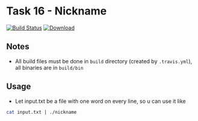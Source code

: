 # Task 16 - Nickname
[![Build Status](https://travis-ci.com/mkvdv/otus-cpp-2018.svg?branch=task07_2)](https://travis-ci.com/mkvdv/otus-cpp-2018)
[![Download](https://api.bintray.com/packages/mkvdv/otus07_2/nickname/images/download.svg)](https://bintray.com/mkvdv/otus07_2/nickname/_latestVersion)

## Notes
* All build files must be done in `build` directory (created by `.travis.yml`), all binaries are in `build/bin`

## Usage

* Let input.txt be a file with one word on every line, so u can use it like
```bash
cat input.txt | ./nickname 
```
